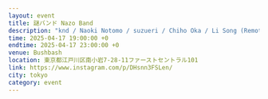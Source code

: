 ```yaml
---
layout: event
title: 謎バンド Nazo Band
description: "knd / Naoki Notomo / suzueri / Chiho Oka / Li Song (Remote from UK)"
time: 2025-04-17 19:00:00 +0
endtime: 2025-04-17 23:00:00 +0
venue: Bushbash
location: 東京都江戸川区南小岩7-28-11ファーストセントラル101
link: https://www.instagram.com/p/DHsnn3FSLen/
city: tokyo
category: event
---
```

